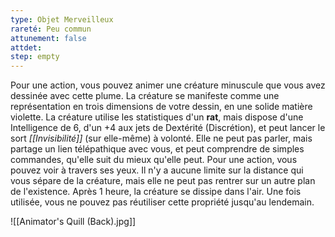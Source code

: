 ```yaml
---
type: Objet Merveilleux
rareté: Peu commun
attunement: false
attdet:
step: empty
---
```

Pour une action, vous pouvez animer une créature minuscule que vous avez dessinée avec cette plume. La créature se manifeste comme une représentation en trois dimensions de votre dessin, en une solide matière violette. La créature utilise les statistiques d'un **rat**, mais dispose d'une Intelligence de 6, d'un +4 aux jets de Dextérité (Discrétion), et peut lancer le sort *[[Invisibilité]]* (sur elle-même) à volonté. Elle ne peut pas parler, mais partage un lien télépathique avec vous, et peut comprendre de simples commandes, qu'elle suit du mieux qu'elle peut. Pour une action, vous pouvez voir à travers ses yeux. Il n'y a aucune limite sur la distance qui vous sépare de la créature, mais elle ne peut pas rentrer sur un autre plan de l'existence. Après 1 heure, la créature se dissipe dans l'air. Une fois utilisée, vous ne pouvez pas réutiliser cette propriété jusqu'au lendemain.

![[Animator's Quill (Back).jpg]]